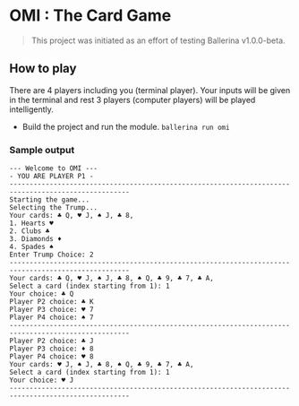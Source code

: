 # OMI : The Card Game 

> This project was initiated as an effort of testing Ballerina v1.0.0-beta.

## How to play

There are 4 players including you (terminal player). Your inputs will be given in the terminal and rest 3 players (computer players) will be played intelligently.

-  Build the project and run the module. `ballerina run omi`


### Sample output

```
--- Welcome to OMI ---
- YOU ARE PLAYER P1 -
----------------------------------------------------------------------------------------------------
Starting the game...
Selecting the Trump...
Your cards: ♣ Q, ♥ J, ♠ J, ♣ 8, 
1. Hearts ♥
2. Clubs ♣
3. Diamonds ♦
4. Spades ♠
Enter Trump Choice: 2
----------------------------------------------------------------------------------------------------
Your cards: ♣ Q, ♥ J, ♠ J, ♣ 8, ♠ Q, ♣ 9, ♣ 7, ♣ A, 
Select a card (index starting from 1): 1
Your choice: ♣ Q
Player P2 choice: ♣ K
Player P3 choice: ♥ 7
Player P4 choice: ♠ 7
----------------------------------------------------------------------------------------------------
Player P2 choice: ♣ J
Player P3 choice: ♦ 8
Player P4 choice: ♥ 8
Your cards: ♥ J, ♠ J, ♣ 8, ♠ Q, ♣ 9, ♣ 7, ♣ A, 
Select a card (index starting from 1): 1
Your choice: ♥ J
----------------------------------------------------------------------------------------------------
```
